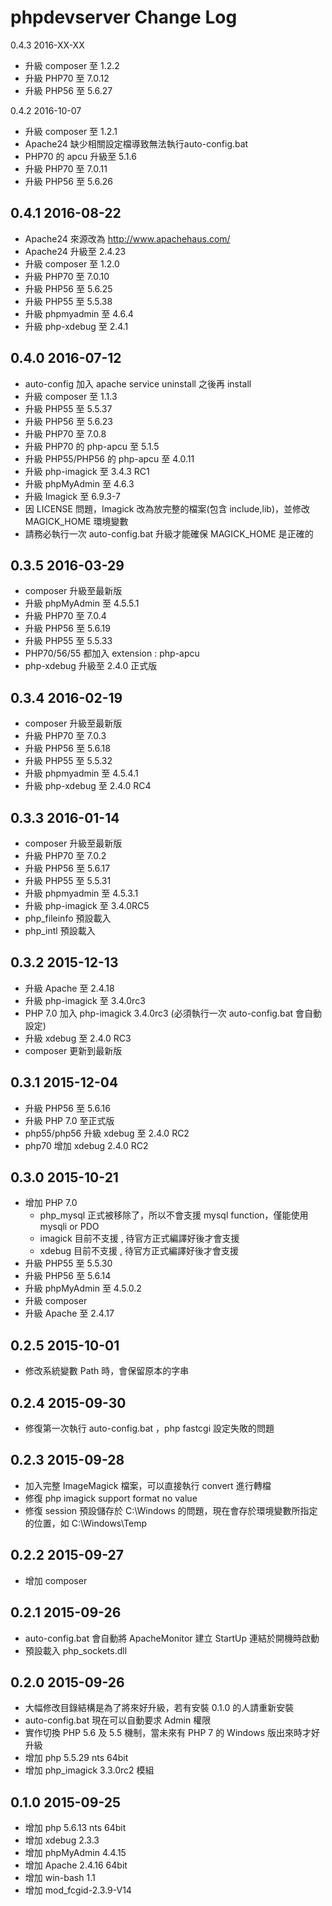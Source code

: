phpdevserver Change Log
========================

0.4.3 2016-XX-XX

- 升級 composer 至 1.2.2
- 升級 PHP70 至 7.0.12
- 升級 PHP56 至 5.6.27


0.4.2 2016-10-07

- 升級 composer 至 1.2.1
- Apache24 缺少相關設定檔導致無法執行auto-config.bat
- PHP70 的 apcu 升級至 5.1.6
- 升級 PHP70 至 7.0.11
- 升級 PHP56 至 5.6.26



0.4.1 2016-08-22
-----------------------

- Apache24 來源改為 http://www.apachehaus.com/
- Apache24 升級至 2.4.23
- 升級 composer 至 1.2.0
- 升級 PHP70 至 7.0.10
- 升級 PHP56 至 5.6.25
- 升級 PHP55 至 5.5.38
- 升級 phpmyadmin 至 4.6.4
- 升級 php-xdebug 至 2.4.1

0.4.0 2016-07-12
-----------------------

- auto-config 加入 apache service uninstall 之後再 install
- 升級 composer 至 1.1.3
- 升級 PHP55 至 5.5.37
- 升級 PHP56 至 5.6.23
- 升級 PHP70 至 7.0.8
- 升級 PHP70 的 php-apcu 至 5.1.5
- 升級 PHP55/PHP56 的 php-apcu 至 4.0.11
- 升級 php-imagick 至 3.4.3 RC1
- 升級 phpMyAdmin 至 4.6.3
- 升級 Imagick 至 6.9.3-7
- 因 LICENSE 問題，Imagick 改為放完整的檔案(包含 include,lib)，並修改 MAGICK_HOME 環境變數
- 請務必執行一次 auto-config.bat 升級才能確保 MAGICK_HOME 是正確的

0.3.5 2016-03-29
-----------------------

- composer 升級至最新版
- 升級 phpMyAdmin 至 4.5.5.1
- 升級 PHP70 至 7.0.4
- 升級 PHP56 至 5.6.19
- 升級 PHP55 至 5.5.33
- PHP70/56/55 都加入 extension : php-apcu
- php-xdebug 升級至 2.4.0 正式版

0.3.4 2016-02-19
------------------

- composer 升級至最新版
- 升級 PHP70 至 7.0.3
- 升級 PHP56 至 5.6.18
- 升級 PHP55 至 5.5.32
- 升級 phpmyadmin 至 4.5.4.1
- 升級 php-xdebug 至 2.4.0 RC4

0.3.3 2016-01-14
------------------

- composer 升級至最新版
- 升級 PHP70 至 7.0.2
- 升級 PHP56 至 5.6.17
- 升級 PHP55 至 5.5.31
- 升級 phpmyadmin 至 4.5.3.1
- 升級 php-imagick 至 3.4.0RC5
- php_fileinfo 預設載入
- php_intl 預設載入

0.3.2 2015-12-13
------------------

- 升級 Apache 至 2.4.18
- 升級 php-imagick 至 3.4.0rc3
- PHP 7.0 加入 php-imagick 3.4.0rc3 (必須執行一次 auto-config.bat 會自動設定)
- 升級 xdebug 至 2.4.0 RC3
- composer 更新到最新版

0.3.1 2015-12-04
------------------

- 升級 PHP56 至 5.6.16
- 升級 PHP 7.0 至正式版
- php55/php56 升級 xdebug 至 2.4.0 RC2
- php70 增加 xdebug 2.4.0 RC2



0.3.0 2015-10-21
------------------

- 增加 PHP 7.0
  - php_mysql 正式被移除了，所以不會支援 mysql function，僅能使用 mysqli or PDO
  - imagick 目前不支援 , 待官方正式編譯好後才會支援
  - xdebug 目前不支援 , 待官方正式編譯好後才會支援
- 升級 PHP55 至 5.5.30
- 升級 PHP56 至 5.6.14
- 升級 phpMyAdmin 至 4.5.0.2
- 升級 composer
- 升級 Apache 至 2.4.17

0.2.5 2015-10-01
------------------

- 修改系統變數 Path 時，會保留原本的字串

0.2.4 2015-09-30
------------------

- 修復第一次執行 auto-config.bat ，php fastcgi 設定失敗的問題

0.2.3 2015-09-28
------------------

- 加入完整 ImageMagick 檔案，可以直接執行 convert 進行轉檔
- 修復 php imagick support format no value
- 修復 session 預設儲存於 C:\Windows 的問題，現在會存於環境變數所指定的位置，如 C:\Windows\Temp


0.2.2 2015-09-27
------------------

- 增加 composer

0.2.1 2015-09-26
------------------

- auto-config.bat 會自動將 ApacheMonitor 建立 StartUp 連結於開機時啟動
- 預設載入 php_sockets.dll

0.2.0 2015-09-26
------------------

- 大幅修改目錄結構是為了將來好升級，若有安裝 0.1.0 的人請重新安裝
- auto-config.bat 現在可以自動要求 Admin 權限
- 實作切換 PHP 5.6 及 5.5 機制，當未來有 PHP 7 的 Windows 版出來時才好升級
- 增加 php 5.5.29 nts 64bit
- 增加 php_imagick 3.3.0rc2 模組

0.1.0 2015-09-25
------------------

- 增加 php 5.6.13 nts 64bit
- 增加 xdebug 2.3.3
- 增加 phpMyAdmin 4.4.15
- 增加 Apache 2.4.16 64bit
- 增加 win-bash 1.1
- 增加 mod_fcgid-2.3.9-V14